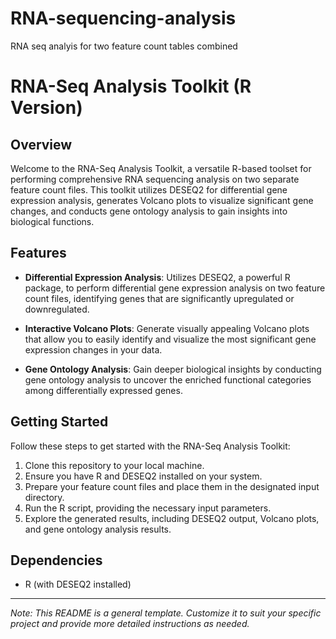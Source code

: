 # RNA-sequencing-analysis
RNA seq analyis for two feature count tables combined
# RNA-Seq Analysis Toolkit (R Version)

## Overview

Welcome to the RNA-Seq Analysis Toolkit, a versatile R-based toolset for performing comprehensive RNA sequencing analysis on two separate feature count files. This toolkit utilizes DESEQ2 for differential gene expression analysis, generates Volcano plots to visualize significant gene changes, and conducts gene ontology analysis to gain insights into biological functions.

## Features

- **Differential Expression Analysis**: Utilizes DESEQ2, a powerful R package, to perform differential gene expression analysis on two feature count files, identifying genes that are significantly upregulated or downregulated.

- **Interactive Volcano Plots**: Generate visually appealing Volcano plots that allow you to easily identify and visualize the most significant gene expression changes in your data.

- **Gene Ontology Analysis**: Gain deeper biological insights by conducting gene ontology analysis to uncover the enriched functional categories among differentially expressed genes.

## Getting Started

Follow these steps to get started with the RNA-Seq Analysis Toolkit:

1. Clone this repository to your local machine.
2. Ensure you have R and DESEQ2 installed on your system.
3. Prepare your feature count files and place them in the designated input directory.
4. Run the R script, providing the necessary input parameters.
5. Explore the generated results, including DESEQ2 output, Volcano plots, and gene ontology analysis results.

## Dependencies

- R (with DESEQ2 installed)

---

*Note: This README is a general template. Customize it to suit your specific project and provide more detailed instructions as needed.*
